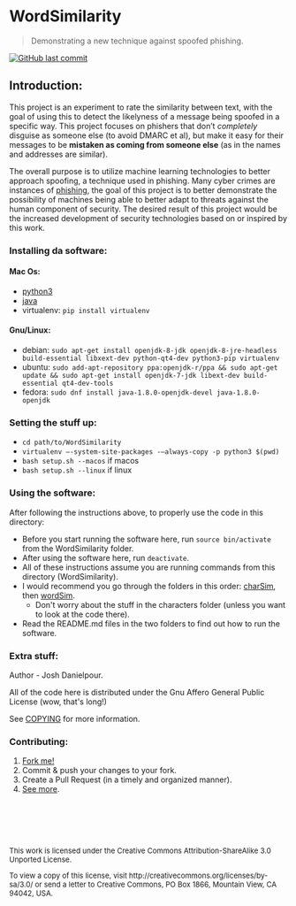 # WordSimilarity
> Demonstrating a new technique against spoofed phishing.

[![GitHub last commit](https://img.shields.io/github/last-commit/google/skia.svg)](https://github.com/joshsomething/WordSimilarity/commits)

## Introduction:
This project is an experiment to rate the similarity between text, with the
goal of using this to detect the likelyness of a message being spoofed in a specific way. This project focuses on phishers that don’t *completely* disguise as someone else (to avoid DMARC et al), but make it easy for their messages to be **mistaken as coming from someone else**
(as in the names and addresses are similar).

The overall purpose is to utilize machine learning technologies to better approach spoofing, 
a technique used in phishing.
Many cyber crimes are instances of [phishing](https://blog.barkly.com/phishing-statistics-2016), 
the goal of this project is to better demonstrate the possibility 
of machines being able to better adapt to threats against the human component of security. 
The desired result of this project would be the increased development of
security technologies based on or inspired by this work.

### Installing da software:

#### Mac Os:
* [python3](https://www.python.org/downloads/)
* [java](http://www.oracle.com/technetwork/java/javase/downloads/jdk8-downloads-2133151.html)
* virtualenv: `pip install virtualenv`

#### Gnu/Linux: 

* debian: `sudo apt-get install openjdk-8-jdk openjdk-8-jre-headless build-essential libxext-dev python-qt4-dev python3-pip virtualenv`
* ubuntu: `sudo add-apt-repository ppa:openjdk-r/ppa && sudo apt-get update && sudo apt-get install openjdk-7-jdk libext-dev build-essential qt4-dev-tools`
* fedora: `sudo dnf install java-1.8.0-openjdk-devel java-1.8.0-openjdk`


### Setting the stuff up: 
* `cd path/to/WordSimilarity`
* `virtualenv —-system-site-packages -—always-copy -p python3 $(pwd)`
* `bash setup.sh --macos` if macos
* `bash setup.sh --linux` if linux

### Using the software:
After following the instructions above, to properly use the code in this directory:
* Before you start running the software here, run `source bin/activate` from the WordSimilarity folder.
* After using the software here, run `deactivate`.
* All of these instructions assume you are running commands from this directory (WordSimilarity).
* I would recommend you go through the folders in this order: [charSim](charSim/README.md), then [wordSim](wordSim/README.md).
  * Don't worry about the stuff in the characters folder (unless you want to look at the code there).
* Read the README.md files in the two folders to find out how to run the software.

### Extra stuff:
Author - Josh Danielpour.

All of the code here is distributed under the Gnu Affero General Public License (wow, that's long!)

See [COPYING](COPYING) for more information.

### Contributing:
1. [Fork me!](https://github.com/joshsomething/WordSimilarity/fork)
2. Commit & push your changes to your fork.
3. Create a Pull Request (in a timely and organized manner).
4. [See more](CONTRIBUTING.md).

<dl>
<br></br>
<br></br>
<p style="font-size:13px">This work is licensed under the Creative Commons Attribution-ShareAlike 3.0 Unported License.</p>
<p style="font-size:13px">To view a copy of this license, visit http://creativecommons.org/licenses/by-sa/3.0/ or send a letter to Creative Commons, PO Box 1866, Mountain View, CA 94042, USA.</p>
</dl>